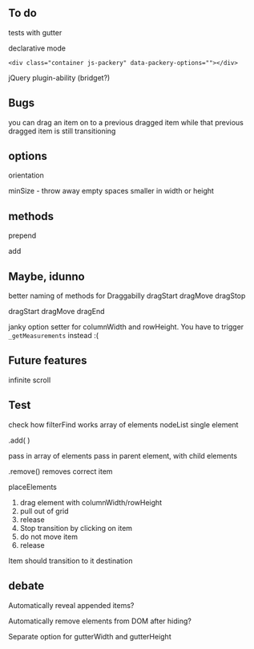 
## To do

<!-- gutter -->

tests with gutter

<!-- set element for columnWidth/rowHeight, gutter -->

declarative mode

    <div class="container js-packery" data-packery-options=""></div>

<!-- animation callback -->

<!-- gridded draggable, release item and catch it before placement transition has ended -->

<!-- on resize, don't trigger layout if size hasn't changed -->

<!-- placed draggable item should be on top when released -->

jQuery plugin-ability (bridget?)

<!-- animation
1. set transform to new destination
2. once element reaches destination, remove transform, set top/left -->

## Bugs

you can drag an item on to a previous dragged item while that previous dragged item is still transitioning
<!-- Drag one item then another will set crazy offsets -->



## options

orientation
<!-- rowHeight -->
<!-- columnWidth -->
<!-- placeElements -->
<!-- transitionDuration -->
minSize - throw away empty spaces smaller in width or height


## methods

prepend
<!-- append -->
<!-- destroy -->
<!-- layoutItems -->
<!-- layout -->
add
<!-- remove -->

## Maybe, idunno

<!-- event for drag item position ended -->

better naming of methods for Draggabilly
dragStart
dragMove
dragStop

dragStart
dragMove
dragEnd

<!-- refactor onItemLayout and onItemRemove -->

janky option setter for columnWidth and rowHeight. You have to trigger `_getMeasurements` instead :(

## Future features

infinite scroll

<!-- drag & drop -->


## Test

check how filterFind works
array of elements
nodeList
single element

.add( )

pass in array of elements
pass in parent element, with child elements


.remove() removes correct item

placeElements


1. drag element with columnWidth/rowHeight
2. pull out of grid
3. release
4. Stop transition by clicking on item
5. do not move item
6. release

Item should transition to it destination


## debate

Automatically reveal appended items?

Automatically remove elements from DOM after hiding?

Separate option for gutterWidth and gutterHeight
